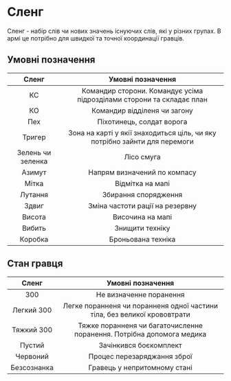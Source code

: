 # Сленг

Сленг - набір слів чи нових значень існуючих слів, які у різних групах.
В армі це потрібно для швидкої та точної координації гравців.

## Умовні позначення

| Сленг | Умовні позначення |
| :---: | :---: |
| КС | Командир сторони. Командує усіма підрозділами сторони та складає план |
| КО | Командир відділеня чи загону |
| Пех | Піхотинець, солдат ворога |
| Тригер | Зона на карті у якії знаходиться ціль, чи яку потрібно зайнти для перемоги |
| Зелень чи зеленка | Лісо смуга |
| Азимут | Напрям визначений по компасу |
| Мітка | Відмітка на мапі |
| Лутання | Збирання спорядження |
| Здвиг | Зміна частоти рації на резервну |
| Висота | Височина на мапі |
| Вибить | Знищити техніку |
| Коробка | Броньована техніка |

## Стан гравця
| Сленг | Умовні позначення |
| :---: | :---: |
| 300 | Не визначенне поранення |
| Легкий 300 | Легке поранненя чи поранненя одної частини тіла, без великої крововтрати |
| Тяжкий 300 | Тяжке поранненя чи багаточисленне поранення. Потрібна допомога медика |
| Пустий | Зачінкився боєкомплект |
| Червоний | Процес перезаряджання зброї |
| Безсознанка | Гравець у непритомному стані |

